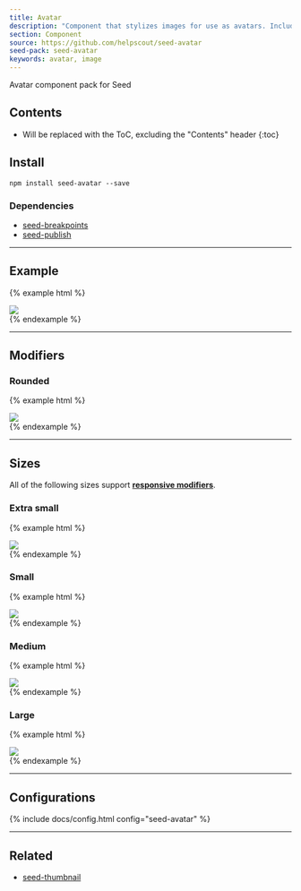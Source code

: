 ```yaml
---
title: Avatar
description: "Component that stylizes images for use as avatars. Includes support for a variation of sizes and styles."
section: Component
source: https://github.com/helpscout/seed-avatar
seed-pack: seed-avatar
keywords: avatar, image
---
```


Avatar component pack for Seed

## Contents

* Will be replaced with the ToC, excluding the "Contents" header
{:toc}

## Install

```
npm install seed-avatar --save
```


### Dependencies

* [seed-breakpoints](/seed/packs/seed-breakpoints)
* [seed-publish](/seed/packs/seed-publish)


---


## Example

{% example html %}
<div class="c-avatar">
  <img src="/seed/images/styleguide/seed.png" class="c-avatar__image">
</div>
{% endexample %}


---


## Modifiers

### Rounded

{% example html %}
<div class="c-avatar c-avatar--rounded">
  <img src="/seed/images/styleguide/seed.png" class="c-avatar__image">
</div>
{% endexample %}


---


## Sizes

All of the following sizes support **[responsive modifiers](/seed/packs/seed-breakpoints/#responsive-modifiers)**.

### Extra small

{% example html %}
<div class="c-avatar c-avatar--xs">
  <img src="/seed/images/styleguide/seed.png" class="c-avatar__image">
</div>
{% endexample %}


### Small

{% example html %}
<div class="c-avatar c-avatar--sm">
  <img src="/seed/images/styleguide/seed.png" class="c-avatar__image">
</div>
{% endexample %}


### Medium

{% example html %}
<div class="c-avatar c-avatar--md">
  <img src="/seed/images/styleguide/seed.png" class="c-avatar__image">
</div>
{% endexample %}


### Large

{% example html %}
<div class="c-avatar c-avatar--lg">
  <img src="/seed/images/styleguide/seed.png" class="c-avatar__image">
</div>
{% endexample %}



---



## Configurations


{% include docs/config.html config="seed-avatar" %}



---



## Related

* [seed-thumbnail](/seed/packs/seed-thumbnail)

